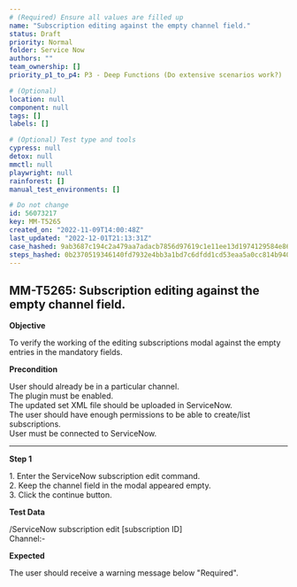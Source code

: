 ```yaml
---
# (Required) Ensure all values are filled up
name: "Subscription editing against the empty channel field."
status: Draft
priority: Normal
folder: Service Now
authors: ""
team_ownership: []
priority_p1_to_p4: P3 - Deep Functions (Do extensive scenarios work?)

# (Optional)
location: null
component: null
tags: []
labels: []

# (Optional) Test type and tools
cypress: null
detox: null
mmctl: null
playwright: null
rainforest: []
manual_test_environments: []

# Do not change
id: 56073217
key: MM-T5265
created_on: "2022-11-09T14:00:48Z"
last_updated: "2022-12-01T21:13:31Z"
case_hashed: 9ab3687c194c2a479aa7adacb7856d97619c1e11ee13d1974129584e8618ac604e4a7bb69157a06239731e371b5dab67
steps_hashed: 0b2370519346140fd7932e4bb3a1bd7c6dfdd1cd53eaa5a0cc814b940880ad07d75ef85c26b2223b7dedfc0efd2e1e85
---
```


<!-- (Auto-generated) Based on frontmatter's "key" and "name" -->

## MM-T5265: Subscription editing against the empty channel field.

**Objective**

To verify the working of the editing subscriptions modal against the empty entries in the mandatory fields.

**Precondition**

User should already be in a particular channel.\
The plugin must be enabled.\
The updated set XML file should be uploaded in ServiceNow.\
The user should have enough permissions to be able to create/list subscriptions.\
User must be connected to ServiceNow.

---

**Step 1**

1\. Enter the ServiceNow subscription edit command.\
2\. Keep the channel field in the modal appeared empty.\
3\. Click the continue button.

**Test Data**

/ServiceNow subscription edit \[subscription ID]\
Channel:-

**Expected**

The user should receive a warning message below "Required".
